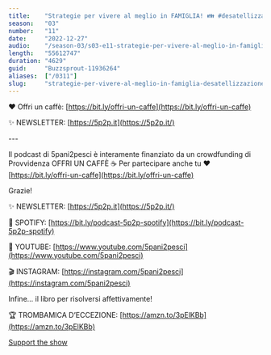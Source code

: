 ```yaml
---
title:    "Strategie per vivere al meglio in FAMIGLIA! 👪 #desatellizzazione #genitori"
season:   "03"
number:   "11"
date:     "2022-12-27"
audio:    "/season-03/s03-e11-strategie-per-vivere-al-meglio-in-famiglia-desatellizzazione-genitori.mp3"
length:   "55612747"
duration: "4629"
guid:     "Buzzsprout-11936264"
aliases:  ["/0311"]
slug:     "strategie-per-vivere-al-meglio-in-famiglia-desatellizzazione-genitori"
---
```

❤️ Offri un caffè: [https://bit.ly/offri-un-caffe](https://bit.ly/offri-un-caffe)

✨ NEWSLETTER: [https://5p2p.it](https://5p2p.it/)

\-\-\-

Il podcast di 5pani2pesci è interamente finanziato da un crowdfunding di Provvidenza OFFRI UN CAFFÈ ☕ Per partecipare anche tu ❤️ [https://bit.ly/offri-un-caffe](https://bit.ly/offri-un-caffe)

Grazie!

✨ NEWSLETTER: [https://5p2p.it](https://5p2p.it/)

👾 SPOTIFY: [https://bit.ly/podcast-5p2p-spotify](https://bit.ly/podcast-5p2p-spotify)

🔴 YOUTUBE: [https://www.youtube.com/5pani2pesci](https://www.youtube.com/5pani2pesci)

🎬 INSTAGRAM: [https://instagram.com/5pani2pesci](https://instagram.com/5pani2pesci)

Infine... il libro per risolversi affettivamente!

🏆 TROMBAMICA D’ECCEZIONE: [https://amzn.to/3pElKBb](https://amzn.to/3pElKBb)

[Support the show](https://bit.ly/offri-un-caffe)
                